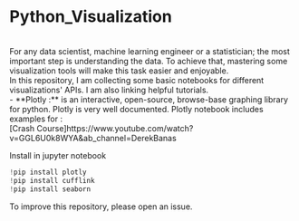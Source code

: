 # Python_Visualization
<br/>
For any data scientist, machine learning engineer or a statistician; the most important step is understanding the data. To achieve that, mastering some visualization tools will make this task easier and enjoyable.<br/>
In this repository, I am collecting some basic notebooks for different visualizations' APIs. I am also linking helpful tutorials. <br/>
- **Plotly :** is an interactive, open-source, browse-base graphing library for python. Plotly is very well documented. Plotly notebook includes examples for : <br/>
[Crash Course]https://www.youtube.com/watch?v=GGL6U0k8WYA&ab_channel=DerekBanas
<br/>

Install in jupyter notebook 
```python
!pip install plotly
!pip install cufflink
!pip install seaborn
```

To improve this repository, please open an issue. 


